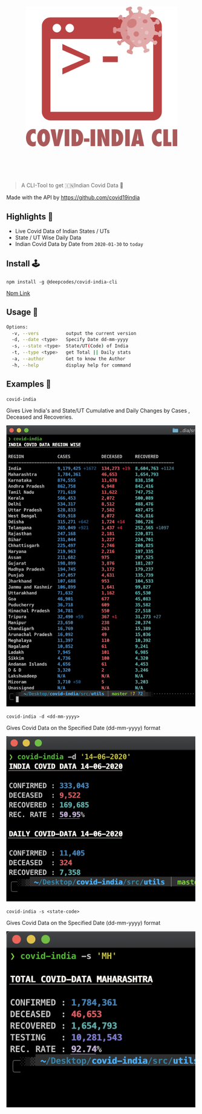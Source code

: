 <h1 align="center">
	<br>
	<img width="400" src="media/logo.png" alt="logo">
	<br>
	<br>
	<br>
</h1>

> A CLI-Tool to get 🇮🇳Indian Covid Data 🦠

Made with the API by https://github.com/covid19india

## Highlights 🚀

- Live Covid Data of Indian States / UTs
- State / UT Wise Daily Data
- Indian Covid Data by Date from `2020-01-30` to `today`

## Install 🕹

`npm install -g @deepcodes/covid-india-cli`

[Npm Link](https://www.npmjs.com/package/@deepcodes/covid-india-cli)

## Usage 🧪

```bash
Options:
  -v, --vers          output the current version
  -d, --date <type>   Specify Date dd-mm-yyyy
  -s, --state <type>  State/UT(Code) of India
  -t, --type <type>   get Total || Daily stats
  -a, --author        Get to know the Author
  -h, --help          display help for command
```

## Examples 🧬

`covid-india`

Gives Live India's and State/UT Cumulative and Daily Changes by Cases , Deceased and Recoveries.

<img width="500" src="./media/covid-india.png" alt="logo">

`covid-india -d <dd-mm-yyyy>`

Gives Covid Data on the Specified Date (dd-mm-yyyy) format

<img width="500" src="./media/date.png" alt="logo">

`covid-india -s <state-code>`

Gives Covid Data on the Specified Date (dd-mm-yyyy) format

<img width="500" src="./media/state.png" alt="logo">
